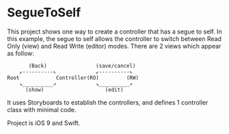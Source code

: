 # SegueToSelf

This project shows one way to create a controller that has a segue to self. In this example, the segue to self allows the controller to switch between Read Only (view) and Read Write (editor) modes. There are 2 views which appear as follow:

```
       (Back)                (save/cancel)
    ↙----------↖             ↙----------↖
Root            Controller(RO)         (RW)
    ↘__________↗             ↘__________↗
      (show)                    (edit)
```

It uses Storyboards to establish the controllers, and defines 1 controller class with minimal code.

Project is iOS 9 and Swift.
